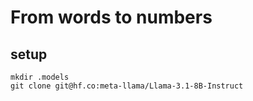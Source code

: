 # From words to numbers
## setup
```
mkdir .models
git clone git@hf.co:meta-llama/Llama-3.1-8B-Instruct
```